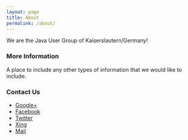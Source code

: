 ```yaml
---
layout: page
title: About
permalink: /about/
---
```


We are the Java User Group of Kaiserslautern/Germany!

### More Information

A place to include any other types of information that we would like to include. 

### Contact Us

* [Google+](https://plus.google.com/communities/102140332179303332410)
* [Facebook](https://www.facebook.com/jugKaiserslautern)
* [Twitter](https://twitter.com/JUG_KL)
* [Xing](https://www.xing.com/m/OWar6pG8mlvxuS74meTMAB)
* [Mail](mailto://jug.kaiserslautern@gmail.com)
